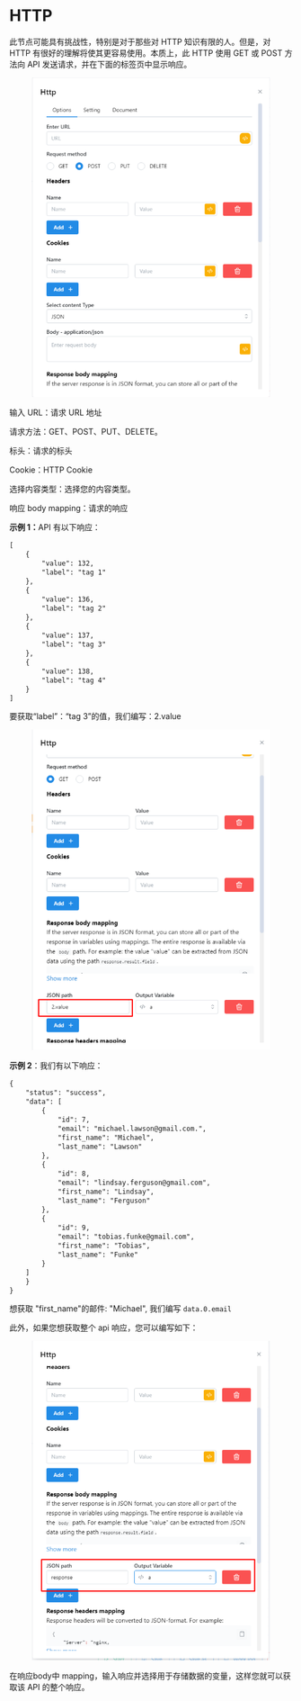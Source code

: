 # HTTP

此节点可能具有挑战性，特别是对于那些对 HTTP 知识有限的人。但是，对 HTTP 有很好的理解将使其更容易使用。本质上，此 HTTP 使用 GET 或 POST 方法向 API 发送请求，并在下面的标签页中显示响应。

<figure><img src="../../.gitbook/assets/image (12) (1) (1).png" alt=""><figcaption></figcaption></figure>

输入 URL：请求 URL 地址

请求方法：GET、POST、PUT、DELETE。

标头：请求的标头

Cookie：HTTP Cookie

选择内容类型：选择您的内容类型。

响应 body mapping：请求的响应

**示例 1：**&#x41;PI 有以下响应：

```
[
    {
        "value": 132,
        "label": "tag 1"
    },
    {
        "value": 136,
        "label": "tag 2"
    },
    {
        "value": 137,
        "label": "tag 3"
    },
    {
        "value": 138,
        "label": "tag 4"
    }
]
```

要获取“label”：“tag 3”的值，我们编写：2.value

<figure><img src="../../.gitbook/assets/image (13) (1) (1).png" alt=""><figcaption></figcaption></figure>

**示例 2**：我们有以下响应：



```
{
    "status": "success",
    "data": [
        {
            "id": 7,
            "email": "michael.lawson@gmail.com.",
            "first_name": "Michael",
            "last_name": "Lawson"
        },
        {
            "id": 8,
            "email": "lindsay.ferguson@gmail.com",
            "first_name": "Lindsay",
            "last_name": "Ferguson"
        },
        {
            "id": 9,
            "email": "tobias.funke@gmail.com",
            "first_name": "Tobias",
            "last_name": "Funke"
        }
    ]
    }
}
```

想获取 "first\_name"的邮件: "Michael", 我们编写 `data.0.email`

此外，如果您想获取整个 api 响应，您可以编写如下：

<figure><img src="../../.gitbook/assets/image (14) (1) (1).png" alt=""><figcaption></figcaption></figure>

在响应body中 mapping，输入响应并选择用于存储数据的变量，这样您就可以获取该 API 的整个响应。
